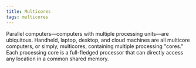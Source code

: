 ```yaml
---
title: Multicores
tags: multicores
---
```


Parallel computers&mdash;computers with multiple processing units&mdash;are ubiquitous. Handheld, laptop, desktop, and cloud machines are all
multicore computers, or simply, multicores, containing multiple processing "cores."  Each processing core is a
full-fledged processor that can directly access any location in a common shared memory.